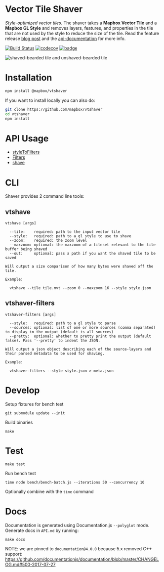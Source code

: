 # Vector Tile Shaver

*Style-optimized vector tiles.* The shaver takes a **Mapbox Vector Tile** and a **Mapbox GL Style** and removes layers, features, and properties in the tile that are not used by the style to reduce the size of the tile. Read the feature release [blog post](https://www.mapbox.com/blog/style-optimized-vector-tiles/) and the [api-documentation](https://www.mapbox.com/api-documentation/#retrieve-tiles) for more info.

[![Build Status](https://travis-ci.com/mapbox/vtshaver.svg?branch=master)](https://travis-ci.com/mapbox/vtshaver)
[![codecov](https://codecov.io/gh/mapbox/vtshaver/branch/master/graph/badge.svg)](https://codecov.io/gh/mapbox/vtshaver)
[![badge](https://mapbox.s3.amazonaws.com/cpp-assets/node-cpp-skel-badge_blue.svg)](https://github.com/mapbox/node-cpp-skel)

![shaved-bearded tile and unshaved-bearded tile](https://user-images.githubusercontent.com/1943001/37542004-e49656b6-2919-11e8-9635-db1b47fcd0fa.jpg)

# Installation

```bash
npm install @mapbox/vtshaver
```

If you want to install locally you can also do:

```bash
git clone https://github.com/mapbox/vtshaver
cd vtshaver
npm install
```

# API Usage

* [styleToFilters](API-JavaScript.md#styletofilters)
* [Filters](API-CPP.md#filters)
* [shave](API-CPP.md#shave)

# CLI

Shaver provides 2 command line tools:

## vtshave

```
vtshave [args]

  --tile:    required: path to the input vector tile
  --style:   required: path to a gl style to use to shave
  --zoom:    required: the zoom level
  --maxzoom: optional: the maxzoom of a tileset relevant to the tile buffer being shaved
  --out:     optional: pass a path if you want the shaved tile to be saved

Will output a size comparison of how many bytes were shaved off the tile.

Example:

  vtshave --tile tile.mvt --zoom 0 --maxzoom 16 --style style.json
```

## vtshaver-filters

```
vtshaver-filters [args]

  --style:   required: path to a gl style to parse
  --sources: optional: list of one or more sources (comma separated) to display in the output (default is all sources)
  --pretty:  optional: whether to pretty print the output (default false). Pass '--pretty' to indent the JSON.

Will output a json object describing each of the source-layers and their parsed metadata to be used for shaving.

Example:

  vtshaver-filters --style style.json > meta.json
```

# Develop

Setup fixtures for bench test

```
git submodule update --init
```

Build binaries

```
make
```

# Test

```
make test
```

Run bench test

```
time node bench/bench-batch.js --iterations 50 --concurrency 10
```

Optionally combine with the `time` command

# Docs

Documentation is generated using Documentation.js `--polyglot` mode. Generate docs in `API.md` by running:

```
make docs
```

NOTE: we are pinned to `documentation@4.0.0` because 5.x removed C++ support: https://github.com/documentationjs/documentation/blob/master/CHANGELOG.md#500-2017-07-27
